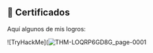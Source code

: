 ## 📜 Certificados

Aquí algunos de mis logros:

![TryHackMe](![THM-LOQRP6GD8G_page-0001](https://github.com/user-attachments/assets/62095331-278b-404e-9b18-f8be594bfd68)
